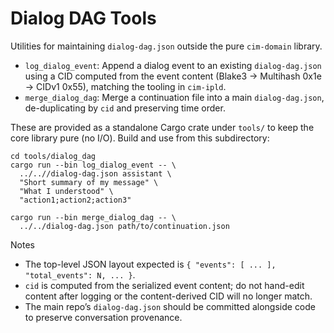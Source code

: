# Dialog DAG Tools

Utilities for maintaining `dialog-dag.json` outside the pure `cim-domain` library.

- `log_dialog_event`: Append a dialog event to an existing `dialog-dag.json` using a CID computed from the event content (Blake3 -> Multihash 0x1e -> CIDv1 0x55), matching the tooling in `cim-ipld`.
- `merge_dialog_dag`: Merge a continuation file into a main `dialog-dag.json`, de-duplicating by `cid` and preserving time order.

These are provided as a standalone Cargo crate under `tools/` to keep the core library pure (no I/O). Build and use from this subdirectory:

```
cd tools/dialog_dag
cargo run --bin log_dialog_event -- \
  ../..//dialog-dag.json assistant \
  "Short summary of my message" \
  "What I understood" \
  "action1;action2;action3"

cargo run --bin merge_dialog_dag -- \
  ../../dialog-dag.json path/to/continuation.json
```

Notes
- The top-level JSON layout expected is `{ "events": [ ... ], "total_events": N, ... }`.
- `cid` is computed from the serialized event content; do not hand-edit content after logging or the content-derived CID will no longer match.
- The main repo’s `dialog-dag.json` should be committed alongside code to preserve conversation provenance.
